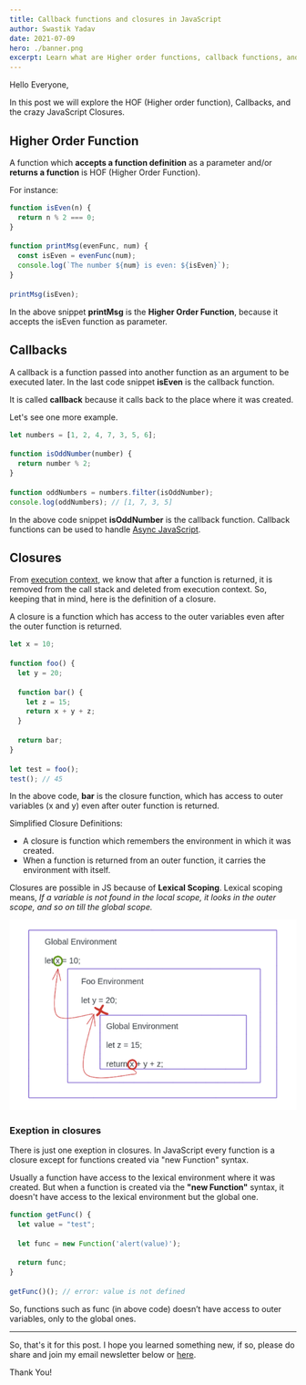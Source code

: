 ```yaml
---
title: Callback functions and closures in JavaScript
author: Swastik Yadav
date: 2021-07-09
hero: ./banner.png
excerpt: Learn what are Higher order functions, callback functions, and closures.
---
```


Hello Everyone,

In this post we will explore the HOF (Higher order function), Callbacks, and the crazy JavaScript Closures.

## Higher Order Function
A function which **accepts a function definition** as a parameter and/or **returns a function** is HOF (Higher Order Function).

For instance:
```js
function isEven(n) {
  return n % 2 === 0;
}

function printMsg(evenFunc, num) {
  const isEven = evenFunc(num);
  console.log(`The number ${num} is even: ${isEven}`);
}

printMsg(isEven);
```

In the above snippet **printMsg** is the **Higher Order Function**, because it accepts the isEven function as parameter.

## Callbacks
A callback is a function passed into another function as an argument to be executed later. In the last code snippet **isEven** is the callback function.

It is called **callback** because it calls back to the place where it was created.

Let's see one more example.
```js
let numbers = [1, 2, 4, 7, 3, 5, 6];

function isOddNumber(number) {
  return number % 2;
}

function oddNumbers = numbers.filter(isOddNumber);
console.log(oddNumbers); // [1, 7, 3, 5]
```

In the above code snippet **isOddNumber** is the callback function. Callback functions can be used to handle [Async JavaScript](./).

## Closures
From [execution context](./how-javascript-works-behind-the-scene-execution-context-and-call-stack), we know that after a function is returned, it is removed from the call stack and deleted from execution context. So, keeping that in mind, here is the definition of a closure.

A closure is a function which has access to the outer variables even after the outer function is returned.

```js
let x = 10;

function foo() {
  let y = 20;

  function bar() {
    let z = 15;
    return x + y + z;
  }

  return bar;
}

let test = foo();
test(); // 45
```

In the above code, **bar** is the closure function, which has access to outer variables (x and y) even after outer function is returned.

Simplified Closure Definitions:

- A closure is function which remembers the environment in which it was created.
- When a function is returned from an outer function, it carries the environment with itself.

Closures are possible in JS because of **Lexical Scoping**. Lexical scoping means, *If a variable is not found in the local scope, it looks in the outer scope, and so on till the global scope.*

![lexical-scoping](./lexical-scoping.png)

### Exeption in closures
There is just one exeption in closures. In JavaScript every function is a closure except for functions created via "new Function" syntax.

Usually a function have access to the lexical environment where it was created. But when a function is created via the **"new Function"** syntax, it doesn't have access to the lexical environment but the global one.

```js
function getFunc() {
  let value = "test";

  let func = new Function('alert(value)');

  return func;
}

getFunc()(); // error: value is not defined
```

So, functions such as func (in above code) doesn’t have access to outer variables, only to the global ones.

------------------------

So, that's it for this post. I hope you learned something new, if so, please do share and join my email newsletter below or [here](./subscribe).

Thank You!